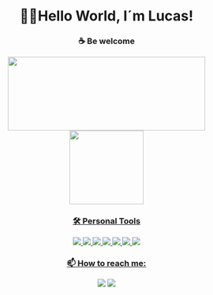 <h1 align="center">👋🏽Hello World, I´m Lucas!</h1> 

   <h3 align="center">☕ Be welcome </h3>
    
  <div align="center" style="flex flex-col justify-center items-center">
    <a href="https://github.com/LrAmaral">
  <img height="150em" width="400px" src="https://github-readme-stats.vercel.app/api?username=LrAmaral&show_icons=true&theme=dracula&include_all_commits=true&count_private=true"/>
  <img height="150em" src="https://github-readme-stats.vercel.app/api/top-langs/?username=LrAmaral&layout=compact&langs_count=7&theme=dracula"/>
</div>
   <div align="center" style="display: inline_block">
  <strong><h3>🛠 Personal Tools</h3></strong>
    <img align:"center" src="https://img.shields.io/badge/HTML5-E34F26?style=for-the-badge&logo=html5&logoColor=white"/>
    <img align:"center" src="https://img.shields.io/badge/CSS3-1572B6?style=for-the-badge&logo=css3&logoColor=white"/>
    <img align:"center" src="https://img.shields.io/badge/JavaScript-F7DF1E?style=for-the-badge&logo=javascript&logoColor=black"/>
    <img src="https://img.shields.io/badge/typescript-%23007ACC.svg?style=for-the-badge&logo=typescript&logoColor=white"/>
    <img src="https://img.shields.io/badge/react-%2320232a.svg?style=for-the-badge&logo=react&logoColor=%2361DAFB"</a>
    <img src="https://img.shields.io/badge/tailwindcss-%2338B2AC.svg?style=for-the-badge&logo=tailwind-css&logoColor=w"</a>
    <img src="https://img.shields.io/badge/php-%23777BB4.svg?style=for-the-badge&logo=php&logoColor=white"/>
  </div>
 
  
  <div align="center">
      <strong><h3>📫 How to reach me:</h3></strong>
      <a href = "https://www.linkedin.com/in/lucas-amaral-73650a1b0/" target="_blank"><img src="https://img.shields.io/badge/LinkedIn-0077B5?style=for-the-badge&logo=linkedin&logoColor=white" target="_blank"></a>
      <a href = "mailto: lucasamaral18y@gmail.com"><img src="https://img.shields.io/badge/Gmail-D14836?style=for-the-badge&logo=gmail&logoColor=white" target="_blank"></a>
  </div>
  
<!--   <div align="center" style:"display: inline_block">
   <img align:"right" height ="130px" src="https://cdn.discordapp.com/attachments/1031342785682493596/1034118325078347787/picasion.com_119caf0ebb302d1702aaca4955fc3c68.gif"/>
     </div> -->
   
    
  

  
